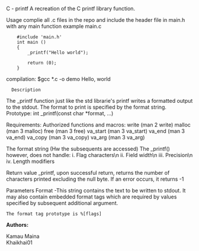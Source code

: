 C - printf
   A recreation of the C printf library function.

Usage 
	complie all .c files in the repo and include the header file in main.h with any main function
		example main.c
		
		#include 'main.h'
		int main ()
		{
			_printf("Hello world");

			return (0);
		}
compilation: 
	 $gcc *.c -o demo
		Hello, world

      Description
The _printf function just like the std librarie's printf writes a formatted output to the stdout. The format to print is specified by the format string.
Prototype:
	int _printf(const char *format, ...)

Requirements:
Authorized functions and macros:
	     write (man 2 write)
             malloc (man 3 malloc)
             free (man 3 free)
             va_start (man 3 va_start)
             va_end (man 3 va_end)
             va_copy (man 3 va_copy)
             va_arg (man 3 va_arg)

The format string (Hw the subsequents are accessed)
	The _printf() however, does not handle:
			i. Flag characters\n
			ii. Field width\n
			iii. Precision\n
			iv. Length modifiers

Return value
	_printf, upon successful return, returns the number of characters printed excluding the null byte. If an error occurs, it returns -1

Parameters
	Format -This string contains the text to be written to stdout. It may also contain embedded format tags which are required by values specified by subsequent additional argument.

	The format tag prototype is %[flags]

**Authors:**

   Kamau Maina    
   Khaikhai01

